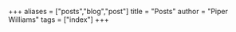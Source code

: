 +++
aliases = ["posts","blog","post"]
title = "Posts"
author = "Piper Williams"
tags = ["index"]
+++
